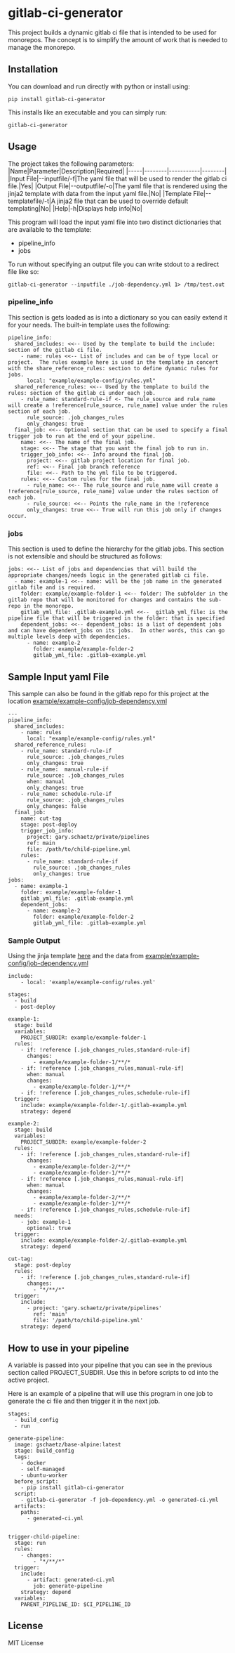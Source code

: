 # gitlab-ci-generator
This project builds a dynamic gitlab ci file that is intended to be used for monorepos.  The concept is to simplify the amount of work that is needed to manage the monorepo.

## Installation
You can download and run directly with python or install using:
```
pip install gitlab-ci-generator
```
This installs like an executable and you can simply run: 
```
gitlab-ci-generator
```

## Usage
The project takes the following parameters:
|Name|Parameter|Description|Required|
|-----|--------|-----------|--------|
|Input File|--inputfile/-f|The yaml file that will be used to render the gitlab ci file.|Yes|
|Output File|--outputfile/-o|The yaml file that is rendered using the jinja2 template with data from the input yaml file.|No|
|Template File|--templatefile/-t|A jinja2 file that can be used to override default templating|No|
|Help|-h|Displays help info|No|

This program will load the input yaml file into two distinct dictionaries that are available to the template:
* pipeline_info
* jobs

To run without specifying an output file you can write stdout to a redirect file like so: 
```
gitlab-ci-generator --inputfile ./job-dependency.yml 1> /tmp/test.out
```

### pipeline_info
This section is gets loaded as is into a dictionary so you can easily extend it for your needs.  The built-in template uses the following:
```
pipeline_info:
  shared_includes: <<-- Used by the template to build the include: section of the gitlab ci file.
    - name: rules <<-- List of includes and can be of type local or project.  The rules example here is used in the template in concert with the share_reference_rules: section to define dynamic rules for jobs.
      local: "example/example-config/rules.yml" 
  shared_reference_rules: <<-- Used by the template to build the rules: section of the gitlab ci under each job.
    - rule_name: standard-rule-if <- The rule_source and rule_name will create a !reference[rule_source, rule_name] value under the rules section of each job.
      rule_source: .job_changes_rules
      only_changes: true
  final_job: <<-- Optional section that can be used to specify a final trigger job to run at the end of your pipeline.
    name: <<-- The name of the final job.
    stage: <<-- The stage that you want the final job to run in.
    trigger_job_info: <<-- Info around the final job.
      project: <<-- gitlab project location for final job.
      ref: <<-- Final job branch reference
      file: <<-- Path to the yml file to be triggered.
    rules: <<-- Custom rules for the final job.
      - rule_name: <<-- The rule_source and rule_name will create a !reference[rule_source, rule_name] value under the rules section of each job.
      - rule_source: <<-- Points the rule_name in the !reference
      only_changes: true <<-- True will run this job only if changes occur.
```

### jobs
This section is used to define the hierarchy for the gitlab jobs.  This section is not extensible and should be structured as follows:
```
jobs: <<-- List of jobs and dependencies that will build the appropriate changes/needs logic in the generated gitlab ci file.
  - name: example-1 <<-- name: will be the job name in the generated gitlab file and is required. 
    folder: example/example-folder-1 <<-- folder: The subfolder in the gitlab repo that will be monitored for changes and contains the sub-repo in the monorepo.
    gitlab_yml_file: .gitlab-example.yml <<--  gitlab_yml_file: is the pipeline file that will be triggered in the folder: that is specified
    dependent_jobs: <<-- dependent_jobs: is a list of dependent jobs and can have dependent_jobs on its jobs.  In other words, this can go multiple levels deep with dependencies.  
      - name: example-2
        folder: example/example-folder-2
        gitlab_yml_file: .gitlab-example.yml
```

## Sample Input yaml File
This sample can also be found in the gitlab repo for this project at the location [example/example-config/job-dependency.yml](https://gitlab.com/gary.schaetz/public/gitlab-ci-generator/-/blob/main/example/example-config/job-dependency.yml)
```
---
pipeline_info:
  shared_includes:
    - name: rules
      local: "example/example-config/rules.yml"
  shared_reference_rules:
    - rule_name: standard-rule-if
      rule_source: .job_changes_rules
      only_changes: true
    - rule_name:  manual-rule-if
      rule_source: .job_changes_rules
      when: manual
      only_changes: true
    - rule_name: schedule-rule-if
      rule_source: .job_changes_rules
      only_changes: false
  final_job:
    name: cut-tag
    stage: post-deploy
    trigger_job_info:
      project: gary.schaetz/private/pipelines
      ref: main
      file: /path/to/child-pipeline.yml
    rules:
      - rule_name: standard-rule-if
        rule_source: .job_changes_rules
        only_changes: true
jobs:
  - name: example-1
    folder: example/example-folder-1
    gitlab_yml_file: .gitlab-example.yml
    dependent_jobs:
      - name: example-2
        folder: example/example-folder-2
        gitlab_yml_file: .gitlab-example.yml
```

### Sample Output
Using the jinja template [here](https://gitlab.com/gary.schaetz/public/gitlab-ci-generator/-/blob/main/src/gitlab_ci_generator_package/templates/gitlab-template.jinja) and the data from [example/example-config/job-dependency.yml](https://gitlab.com/gary.schaetz/public/gitlab-ci-generator/-/blob/main/example/example-config/job-dependency.yml)
```
include:
    - local: 'example/example-config/rules.yml'

stages:
  - build
  - post-deploy

example-1:
  stage: build
  variables:
    PROJECT_SUBDIR: example/example-folder-1
  rules:
    - if: !reference [.job_changes_rules,standard-rule-if]
      changes:
        - example/example-folder-1/**/*
    - if: !reference [.job_changes_rules,manual-rule-if]
      when: manual
      changes:
        - example/example-folder-1/**/*
    - if: !reference [.job_changes_rules,schedule-rule-if]
  trigger:
    include: example/example-folder-1/.gitlab-example.yml    
    strategy: depend
 
example-2:
  stage: build
  variables:
    PROJECT_SUBDIR: example/example-folder-2
  rules:
    - if: !reference [.job_changes_rules,standard-rule-if]
      changes:
        - example/example-folder-2/**/*
        - example/example-folder-1/**/*
    - if: !reference [.job_changes_rules,manual-rule-if]
      when: manual
      changes:
        - example/example-folder-2/**/*
        - example/example-folder-1/**/*
    - if: !reference [.job_changes_rules,schedule-rule-if]
  needs: 
    - job: example-1
      optional: true 
  trigger:
    include: example/example-folder-2/.gitlab-example.yml    
    strategy: depend
 
cut-tag:
  stage: post-deploy
  rules:
    - if: !reference [.job_changes_rules,standard-rule-if]
      changes:
        - "*/**/*"
  trigger:
    include: 
      - project: 'gary.schaetz/private/pipelines'
        ref: 'main'
        file: '/path/to/child-pipeline.yml' 
    strategy: depend
```

## How to use in your pipeline
A variable is passed into your pipeline that you can see in the previous section called PROJECT_SUBDIR.  Use this in before scripts to cd into the active project.  

Here is an example of a pipeline that will use this program in one job to generate the ci file and then trigger it in the next job.
```
stages:
  - build_config
  - run

generate-pipeline:
  image: gschaetz/base-alpine:latest
  stage: build_config
  tags: 
    - docker 
    - self-managed 
    - ubuntu-worker
  before_script:
    - pip install gitlab-ci-generator
  script:
    - gitlab-ci-generator -f job-dependency.yml -o generated-ci.yml
  artifacts:
    paths:
      - generated-ci.yml


trigger-child-pipeline:
  stage: run
  rules:
    - changes:
        - "*/**/*"
  trigger:
    include:
      - artifact: generated-ci.yml
        job: generate-pipeline
    strategy: depend
  variables:
    PARENT_PIPELINE_ID: $CI_PIPELINE_ID
```

## License
MIT License